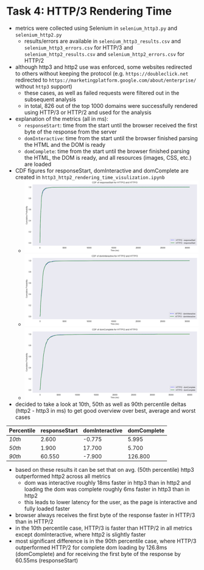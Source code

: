 # Task 4: HTTP/3 Rendering Time
- metrics were collected using Selenium in `selenium_http3.py` and `selenium_http2.py`
  - results/errors are available in `selenium_http3_results.csv` and `selenium_http3_errors.csv` for HTTP/3 and `selenium_http2_results.csv` and `selenium_http2_errors.csv` for HTTP/2
- although http3 and http2 use was enforced, some websites redirected to others without keeping the protocol (e.g. `https://doubleclick.net` redirected to `https://marketingplatform.google.com/about/enterprise/` without `http3` support)
  - these cases, as well as failed requests were filtered out in the subsequent analysis
  - in total, 826 out of the top 1000 domains were successfully rendered using HTTP/3 or HTTP/2 and used for the analysis
- explanation of the metrics (all in ms):
  - `responseStart`: time from the start until the browser received the first byte of the response from the server
  - `domInteractive`: time from the start until the browser finished parsing the HTML and the DOM is ready
  - `domComplete`: time from the start until the browser finished parsing the HTML, the DOM is ready, and all resources (images, CSS, etc.) are loaded
- CDF figures for responseStart, domInteractive and domComplete are created in `http3_http2_rendering_time_visulization.ipynb`
  - ![CDF of responseStart](http3_http2_responseStart.png)
  - ![CDF of domInteractive](http3_http2_domInteractive.png)
  - ![CDF of domComplete](http3_http2_domComplete.png)
- decided to take a look at 10th, 50th as well as 90th percentile deltas (http2 - http3 in ms) to get good overview over best, average and worst cases

| **Percentile**       | **responseStart** | **domInteractive** | **domComplete** |
|----------------------|-------------------|--------------------|-----------------|
| _10th_               | 2.600             | -0.775             | 5.995           |
| _50th_               | 1.900             | 17.700             | 5.700           |
| _90th_               | 60.550            | -7.900             | 126.800         |

- based on these results it can be set that on avg. (50th percentile) http3 outperformed http2 across all metrics
  - dom was interactive roughly 18ms faster in http3 than in http2 and loading the dom was complete roughly 6ms faster in http3 than in http2
  - this leads to lower latency for the user, as the page is interactive and fully loaded faster
- browser always receives the first byte of the response faster in HTTP/3 than in HTTP/2
- in the 10th percentile case, HTTP/3 is faster than HTTP/2 in all metrics except domInteractive, where http2 is slightly faster
- most significant difference is in the 90th percentile case, where HTTP/3 outperformed HTTP/2 for complete dom loading by 126.8ms (domComplete) and for receiving the first byte of the response by 60.55ms (responseStart)